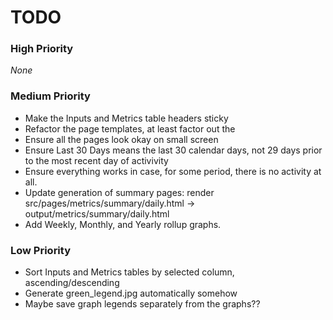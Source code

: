 # TODO

### High Priority
_None_

### Medium Priority
- Make the Inputs and Metrics table headers sticky
- Refactor the page templates, at least factor out the <head>
- Ensure all the pages look okay on small screen
- Ensure Last 30 Days means the last 30 calendar days, not 29 days prior to the most recent day of activivity
- Ensure everything works in case, for some period, there is no activity at all.
- Update generation of summary pages: render src/pages/metrics/summary/daily.html -> output/metrics/summary/daily.html
- Add Weekly, Monthly, and Yearly rollup graphs.

### Low Priority
- Sort Inputs and Metrics tables by selected column, ascending/descending
- Generate green_legend.jpg automatically somehow
- Maybe save graph legends separately from the graphs??